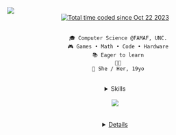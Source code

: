 <div align="center" style="display: flex; flex-flow: column wrap;">
	<img src="https://readme-typing-svg.demolab.com?font=Inconsolata&weight=500&size=50&duration=4000&pause=300&color=A7A459&center=true&vCenter=true&multiline=true&repeat=false&random=false&width=1300&height=140&lines=Hi!+I'm+Aike;" align="center"/>
	<a href="https://wakatime.com/@54678065-0087-4979-9e08-064a298c654" >
	 	<img src="https://wakatime.com/badge/user/54678065-0087-4979-9e08-064a298c654a.svg" alt="Total time coded since Oct 22 2023" />
	</a>
	<br>

      🎓 Computer Science @FAMAF, UNC.
      🎮 Games • Math • Code • Hardware
      📚 Eager to learn
      🏳️‍⚧️
      🌟 She / Her, 19yo

</div>
<br>
<div align="center" class="skills" style="display: flex; flex-flow: column wrap">
	<details close>
	<summary>Skills</summary><br>
		<img src="https://skillicons.dev/icons?i=html,css,bootstrap,javascript,react,haskell,c,python,nodejs" /> 
		<img src="https://developer.playcanvas.com/img/playcanvas.png" alt="PlayCanvas" width="48" height="48"/>
		<img src="https://encrypted-tbn0.gstatic.com/images?q=tbn:ANd9GcR9bsC17sEuS2OqQ2NmsHDxP8jB3E8BGHjH6A&s" alt="Hostinger" width="48" height="48"/>
	<details close>
	<summary>Frameworks & Other stuff</summary>
		<br>
		<img src="https://skillicons.dev/icons?i=git,github,obsidian,debian,vscode,pycharm,sklearn,md,linux" /> 
		<img src="https://ms-playwright.gallerycdn.vsassets.io/extensions/ms-playwright/playwright/1.1.15/1749049892255/Microsoft.VisualStudio.Services.Icons.Default" alt="playwright" width="48" height="48"/>
		<img src="https://skillicons.dev/icons?i=instagram,gmail,discord,twitter" /> 
	</details>
	<details close> 
		<summary> skills that i want to learn</summary>
		<br>
		<img src="https://skillicons.dev/icons?i=figma,vue,postgres,java,maven,spring,sass,jenkins,aws,cloudflare,docker,unity"/><br>
	</details>
</div>
<br>
<div align="center">
  <a align="center" href="https://discord.com/users/433637449307127822">
    <img align="center" src="https://lanyard-profile-readme.vercel.app/api/433637449307127822?theme=dark&animated=true&hideDiscrim=true&borderRadius=30px&hideStatus=true"
      </a>
</div>  
<br>
<br>

<div align="center" class="todo" style="display: flex; flex-flow: column">
<details close>
<br>
<table align="center">
	<tr>
		<td width="1200px">
        <img align="center" src="https://github-readme-stats.vercel.app/api?username=AikePetunia&theme=shadow_red&show_icons=true&bg_color=0D1117&hide_border=true&count_private=true" draggable="false">
		</td>
		<td width="1200px">
        <img align="center" src="https://github-readme-stats.vercel.app/api/top-langs/?username=AikePetunia&theme=shadow_red&layout=compact&bg_color=0D1117&hide_border=true" draggable="false">
		</td>
	</tr>
</table>
</details>

